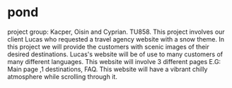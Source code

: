 # pond
project group: Kacper, Oisin and Cyprian.
TU858.
This project involves our client Lucas who requested a travel agency website with a snow theme.
In this project we will provide the customers with scenic images of their desired destinations.
Lucas's website will be of use to many customers of many different languages.
This website will involve 3 different pages E.G: Main page ,1 destinations, FAQ.
This website will have a vibrant chilly atmosphere while scrolling through it.

